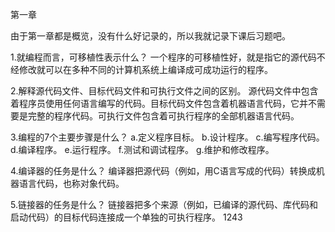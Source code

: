 ﻿第一章

由于第一章都是概览，没有什么好记录的，所以我就记录下课后习题吧。

1.就编程而言，可移植性表示什么？
一个程序的可移植性好，就是指它的源代码不经修改就可以在多种不同的计算机系统上编译成可成功运行的程序。

2.解释源代码文件、目标代码文件和可执行文件之间的区别。
源代码文件中包含着程序员使用任何语言编写的代码。目标代码文件包含着机器语言代码，它并不需要是完整的程序代码。可执行文件包含着可执行程序的全部机器语言代码。

3.编程的7个主要步骤是什么？
a.定义程序目标。
b.设计程序。
c.编写程序代码。
d.编译程序。
e.运行程序。
f.测试和调试程序。
g.维护和修改程序。

4.编译器的任务是什么？
编译器把源代码（例如，用C语言写成的代码）转换成机器语言代码，也称对象代码。

5.链接器的任务是什么？
链接器把多个来源（例如，已编译的源代码、库代码和启动代码）的目标代码连接成一个单独的可执行程序。
1243
